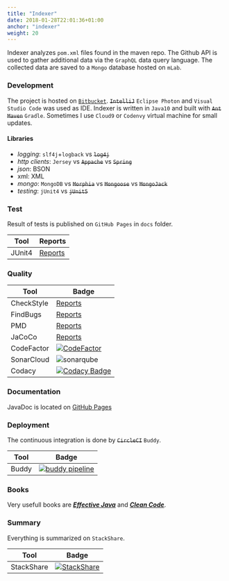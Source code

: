 ```yaml
---
title: "Indexer"
date: 2018-01-28T22:01:36+01:00
anchor: "indexer"
weight: 20
---
```


Indexer analyzes `pom.xml` files found in the maven repo. The Github API is used to gather additional data via the `GraphQL` data query language. The collected data are saved to a `Mongo` database hosted on `mLab`.

### Development

The project is hosted on [`Bitbucket`](https://bitbucket.org/frido/mvnrepo-indexer/). ~~`IntelliJ`~~ `Eclipse Photon` and `Visual Studio Code` was used as IDE. Indexer is written in `Java10` and built with ~~`Ant`~~ ~~`Maven`~~ `Gradle`. Sometimes I use `Cloud9` or `Codenvy` virtual machine for small updates.

#### Libraries

* *logging*: `slf4j`+`logback` vs ~~`log4j`~~
* *http clients*: `Jersey` vs ~~`Appache`~~ vs ~~`Spring`~~
* *json*: BSON
* xml: XML
* *mongo*: `MongoDB` vs ~~`Morphia`~~ vs ~~`Mongoose`~~ vs ~~`MongoJack`~~ 
* *testing*: `jUnit4` vs ~~`jUnit5`~~

### Test

Result of tests is published on `GitHub Pages` in `docs` folder.

| Tool | Reports |
| --- | ---|
| JUnit4 | [Reports](https://frido.github.io/mvnrepo-indexer/junit/) |

### Quality

| Tool | Badge |
| --- | --- |
| CheckStyle | [Reports](https://frido.github.io/mvnrepo-indexer/checkstyle/main.html) |
| FindBugs | [Reports](https://frido.github.io/mvnrepo-indexer/findbugs/) |
| PMD | [Reports](https://frido.github.io/mvnrepo-indexer/pmd/) |
| JaCoCo | [Reports](https://frido.github.io/mvnrepo-indexer/jacoco/test/html/) |
| CodeFactor | [![CodeFactor](https://www.codefactor.io/repository/bitbucket/frido/mvnrepo-indexer/badge)](https://www.codefactor.io/repository/bitbucket/frido/mvnrepo-indexer) |
| SonarCloud | ![sonarqube](https://sonarcloud.io/api/project_badges/measure?project=mvnrepo-indexer&metric=alert_status) |
| Codacy | [![Codacy Badge](https://api.codacy.com/project/badge/Grade/f32f5fe80218464a935fce3b231806af)](https://www.codacy.com/project/frido/mvnrepo-indexer/dashboard?utm_source=github.com&amp;utm_medium=referral&amp;utm_content=frido/mvnrepo-indexer&amp;utm_campaign=Badge_Grade_Dashboard) |

### Documentation

JavaDoc is located on [GitHub Pages](https://frido.github.io/mvnrepo-indexer/javadoc/)

### Deployment

The continuous integration is done by ~~`CircleCI`~~ `Buddy`.

| Tool | Badge |
| --- | --- |
| Buddy | [![buddy pipeline](https://app.buddy.works/fridrichpeter/mvnrepo-indexer-1/pipelines/pipeline/148732/badge.svg?token=7e655371adbe49225d540916417d681bfffc656638c4af50ee9f6b6c2e1801bd "buddy pipeline")](https://app.buddy.works/fridrichpeter/mvnrepo-indexer-1/pipelines/pipeline/148732) |

### Books

Very usefull books are [***Effective Java***](https://www.amazon.com/Effective-Java-3rd-Joshua-Bloch/dp/0134685997) and [***Clean Code***](https://www.amazon.com/Clean-Code-Handbook-Software-Craftsmanship/dp/0132350882).

### Summary

Everything is summarized on `StackShare`.

| Tool | Badge |
| --- | --- |
| StackShare | [![StackShare](https://img.shields.io/badge/tech-stack-0690fa.svg?style=flat)](https://stackshare.io/frido/mvnrepo-indexer) |

